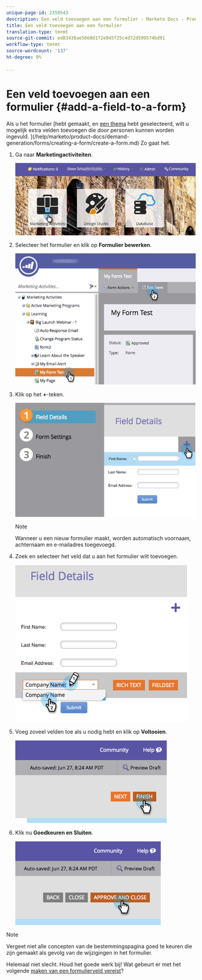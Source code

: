 ```yaml
---
unique-page-id: 2359543
description: Een veld toevoegen aan een formulier - Marketo Docs - Productdocumentatie
title: Een veld toevoegen aan een formulier
translation-type: tm+mt
source-git-commit: ed83438ae5660d172e845f25c4d72d599574bd91
workflow-type: tm+mt
source-wordcount: '137'
ht-degree: 0%

---
```



# Een veld toevoegen aan een formulier {#add-a-field-to-a-form}

Als u het formulier [hebt gemaakt, en [een thema](/help/marketo/product-docs/demand-generation/forms/creating-a-form/select-a-form-theme.md) hebt geselecteerd, wilt u mogelijk extra velden toevoegen die door personen kunnen worden ingevuld. ](/help/marketo/product-docs/demand-generation/forms/creating-a-form/create-a-form.md) Zo gaat het.

1. Ga naar **Marketingactiviteiten**.

   ![](assets/login-marketing-activities-2.png)

1. Selecteer het formulier en klik op **Formulier bewerken**.

   ![](assets/editform-1.png)

1. Klik op het **+**-teken.

   ![](assets/image2014-9-15-17-18-17.png)

   >[!NOTE]
   >
   >Wanneer u een nieuw formulier maakt, worden automatisch voornaam, achternaam en e-mailadres toegevoegd.

1. Zoek en selecteer het veld dat u aan het formulier wilt toevoegen.

   ![](assets/image2014-9-15-17-3a18-3a26.png)

1. Voeg zoveel velden toe als u nodig hebt en klik op **Voltooien**.

   ![](assets/image2014-9-15-17-3a18-3a35.png)

1. Klik nu **Goedkeuren en Sluiten**.

   ![](assets/image2014-9-15-17-3a18-3a43.png)

>[!NOTE]
>
>Vergeet niet alle concepten van de bestemmingspagina goed te keuren die zijn gemaakt als gevolg van de wijzigingen in het formulier.

Helemaal niet slecht. Houd het goede werk bij! Wat gebeurt er met het volgende [maken van een formulierveld vereist](/help/marketo/product-docs/demand-generation/forms/creating-a-form/make-a-form-field-required.md)?

